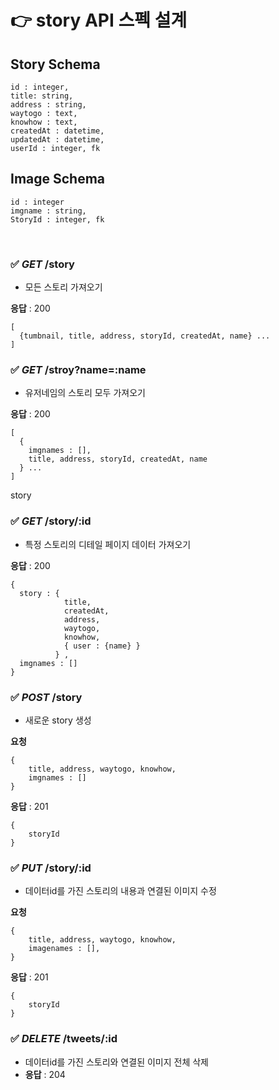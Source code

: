 # 👉 story API 스펙 설계

## Story Schema

```
id : integer,
title: string,
address : string,
waytogo : text,
knowhow : text,
createdAt : datetime,
updatedAt : datetime,
userId : integer, fk
```

## Image Schema

```
id : integer
imgname : string,
StoryId : integer, fk
```

<br>

### ✅ _GET_ /story

- 모든 스토리 가져오기

**응답** : 200

```
[
  {tumbnail, title, address, storyId, createdAt, name} ...
]
```

### ✅ _GET_ /stroy?name=:name

- 유저네임의 스토리 모두 가져오기

**응답** : 200

```
[
  {
    imgnames : [],
    title, address, storyId, createdAt, name
  } ...
]
```

story

### ✅ _GET_ /story/:id

- 특정 스토리의 디테일 페이지 데이터 가져오기

**응답** : 200

```
{
  story : {
            title,
            createdAt,
            address,
            waytogo,
            knowhow,
            { user : {name} }
          } ,
  imgnames : []
}
```

### ✅ _POST_ /story

- 새로운 story 생성

**요청**

```
{
    title, address, waytogo, knowhow,
    imgnames : []
}
```

**응답** : 201

```
{
    storyId
}
```

### ✅ _PUT_ /story/:id

- 데이터id를 가진 스토리의 내용과 연결된 이미지 수정

**요청**

```
{
    title, address, waytogo, knowhow,
    imagenames : [],
}
```

**응답** : 201

```
{
    storyId
}
```

### ✅ _DELETE_ /tweets/:id

- 데이터id를 가진 스토리와 연결된 이미지 전체 삭제
- **응답** : 204

